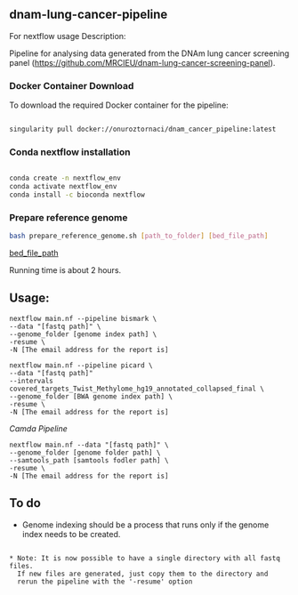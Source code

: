 ## dnam-lung-cancer-pipeline

For nextflow usage Description:

Pipeline for analysing data generated from the DNAm lung cancer screening panel (https://github.com/MRCIEU/dnam-lung-cancer-screening-panel).

### Docker Container Download

To download the required Docker container for the pipeline:

```bash

singularity pull docker://onuroztornaci/dnam_cancer_pipeline:latest

```

### Conda nextflow installation

```bash

conda create -n nextflow_env
conda activate nextflow_env
conda install -c bioconda nextflow

```

### Prepare reference genome

```bash
bash prepare_reference_genome.sh [path_to_folder] [bed_file_path]
```
[bed_file_path](https://github.com/MRCIEU/dnam-lung-cancer-pipeline/raw/main/data/)

Running time is about 2 hours.

## Usage: 

```
nextflow main.nf --pipeline bismark \
--data "[fastq path]" \
--genome_folder [genome index path] \
-resume \
-N [The email address for the report is]

nextflow main.nf --pipeline picard \
--data "[fastq path]" 
--intervals covered_targets_Twist_Methylome_hg19_annotated_collapsed_final \
--genome_folder [BWA genome index path] \
-resume \
-N [The email address for the report is]
```

*Camda Pipeline*

```
nextflow main.nf --data "[fastq path]" \ 
--genome_folder [genome folder path] \
--samtools_path [samtools fodler path] \
-resume \
-N [The email address for the report is]
```

## To do

* Genome indexing should be a process that runs only if the genome index needs to be created.
```

* Note: It is now possible to have a single directory with all fastq files.
  If new files are generated, just copy them to the directory and
  rerun the pipeline with the '-resume' option

